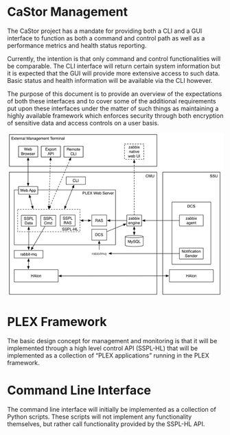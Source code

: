 # CaStor Management  
The CaStor project has a mandate for providing both a CLI and a GUI interface to function as both a command and control path as well as a performance metrics and health status reporting.

Currently, the intention is that only command and control functionalities will be comparable. The CLI interface will return certain system information but it is expected that the GUI will provide more extensive access to such data. Basic status and health information will be available via the CLI however.

The purpose of this document is to provide an overview of the expectations of both these interfaces and to cover some of the additional requirements put upon these interfaces under the matter of such things as maintaining a highly available framework which enforces security through both encryption of sensitive data and access controls on a user basis.  

![image](./Images/Castor.PNG)  

# PLEX Framework
The basic design concept for management and monitoring is that it will be implemented through a high level control API (SSPL-HL) that will be implemented as a collection of “PLEX applications” running in the PLEX framework.

# Command Line Interface
The command line interface will initially be implemented as a collection of Python scripts. These scripts will not implement any functionality themselves, but rather call functionality provided by the SSPL-HL API.
